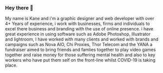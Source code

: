 ### Hey there 👋

My name is Kane and i'm a graphic designer and web developer with over 4+ Years of experience, i work with businesses, firms and individuals to excel there business and branding with the use of online presence. i have great experience in using software such as Adobe Photoshop, Illustrator and lightroom, I have worked with many clients and worked with brands and campaigns such as Nova AIO, Chi Proxies, Thor Telecom and the YANA a fundraiser aimed to bring friends and famlies together to play video games together and raise money for those suffering mental health and also to key workers who have put them self on the front-line whilst COVID-19 is taking place. 


<!--
**Kaneee/Kaneee** is a ✨ _special_ ✨ repository because its `README.md` (this file) appears on your GitHub profile.

Here are some ideas to get you started:

- 🔭 I’m currently working on ...
- 🌱 I’m currently learning ...
- 👯 I’m looking to collaborate on ...
- 🤔 I’m looking for help with ...
- 💬 Ask me about ...
- 📫 How to reach me: ...
- 😄 Pronouns: ...
- ⚡ Fun fact: ...
-->
